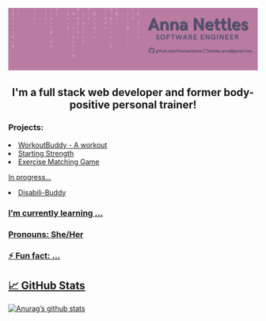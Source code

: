 ![Banner](banner.png)

<h2 align="center">
I'm a full stack web developer and former body-positive personal trainer!
</h2> 

### Projects:

<li><a href="https://workoutbuddy2.herokuapp.com/">WorkoutBuddy - A workout</li>
<li><a href="https://starting-strength-frontend.herokuapp.com/workouts/home">Starting Strength</li>
<li><a href="https://thecoachanna.github.io/Matching-Game/">Exercise Matching Game</li>

In progress...

<li>Disabili-Buddy</li>

### I’m currently learning ...





### Pronouns: She/Her
### ⚡ Fun fact: ...

## 📈 GitHub Stats
[![Anurag’s github stats](https://github-readme-stats.vercel.app/api?username=thecoachanna)](https://github.com/thecoachanna)


